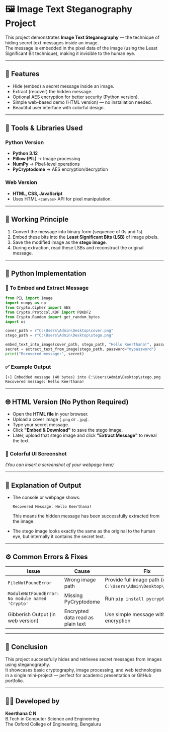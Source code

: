 # 🖼️ Image Text Steganography Project

This project demonstrates **Image Text Steganography** — the technique of hiding secret text messages inside an image.  
The message is embedded in the pixel data of the image (using the Least Significant Bit technique), making it invisible to the human eye.  

---

## 🚀 Features
- Hide (embed) a secret message inside an image.
- Extract (recover) the hidden message.
- Optional AES encryption for better security (Python version).
- Simple web-based demo (HTML version) — no installation needed.
- Beautiful user interface with colorful design.

---

## 🧰 Tools & Libraries Used
### Python Version
- **Python 3.12**
- **Pillow (PIL)** → Image processing  
- **NumPy** → Pixel-level operations  
- **PyCryptodome** → AES encryption/decryption  

### Web Version
- **HTML, CSS, JavaScript**  
- Uses HTML `<canvas>` API for pixel manipulation.

---

## 🧩 Working Principle
1. Convert the message into binary form (sequence of 0s and 1s).  
2. Embed these bits into the **Least Significant Bits (LSB)** of image pixels.  
3. Save the modified image as the **stego image**.  
4. During extraction, read these LSBs and reconstruct the original message.  

---

## 🐍 Python Implementation

### 🔹 To Embed and Extract Message
```python
from PIL import Image
import numpy as np
from Crypto.Cipher import AES
from Crypto.Protocol.KDF import PBKDF2
from Crypto.Random import get_random_bytes
import os

cover_path = r"C:\Users\Admin\Desktop\cover.png"
stego_path = r"C:\Users\Admin\Desktop\stego.png"

embed_text_into_image(cover_path, stego_path, "Hello Keerthana!", password="mypassword")
secret = extract_text_from_image(stego_path, password="mypassword")
print("Recovered message:", secret)
```

### ✅ Example Output
```
[+] Embedded message (40 bytes) into C:\Users\Admin\Desktop\stego.png
Recovered message: Hello Keerthana!
```

---

## 🌐 HTML Version (No Python Required)

- Open the **HTML file** in your browser.  
- Upload a cover image (`.png` or `.jpg`).  
- Type your secret message.  
- Click **"Embed & Download"** to save the stego image.  
- Later, upload that stego image and click **"Extract Message"** to reveal the text.

### 🎨 Colorful UI Screenshot
*(You can insert a screenshot of your webpage here)*

---

## 🧠 Explanation of Output
- The console or webpage shows:
  ```
  Recovered Message: Hello Keerthana!
  ```
  This means the hidden message has been successfully extracted from the image.

- The stego image looks exactly the same as the original to the human eye, but internally it contains the secret text.

---

## ⚙️ Common Errors & Fixes
| Issue | Cause | Fix |
|-------|--------|-----|
| `FileNotFoundError` | Wrong image path | Provide full image path (e.g., `C:\Users\Admin\Desktop\cover.png`) |
| `ModuleNotFoundError: No module named 'Crypto'` | Missing PyCryptodome | Run `pip install pycryptodome` |
| Gibberish Output (in web version) | Encrypted data read as plain text | Use simple message without encryption |

---

## 🏁 Conclusion
This project successfully hides and retrieves secret messages from images using steganography.  
It showcases basic cryptography, image processing, and web technologies in a single mini-project — perfect for academic presentation or GitHub portfolio.

---

## 👩‍💻 Developed by
**Keerthana C N**  
B.Tech in Computer Science and Engineering  
The Oxford College of Engineering, Bengaluru
